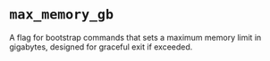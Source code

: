 # `max_memory_gb`

A flag for bootstrap commands that sets a maximum memory limit in gigabytes, designed for graceful exit if exceeded.
